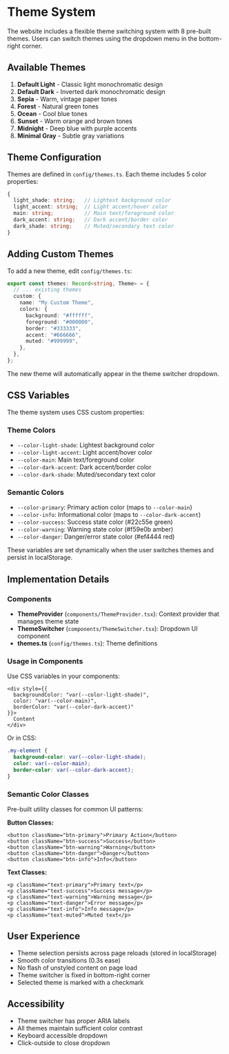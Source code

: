 # Theme System

The website includes a flexible theme switching system with 8 pre-built themes. Users can switch themes using the dropdown menu in the bottom-right corner.

## Available Themes

1. **Default Light** - Classic light monochromatic design
2. **Default Dark** - Inverted dark monochromatic design
3. **Sepia** - Warm, vintage paper tones
4. **Forest** - Natural green tones
5. **Ocean** - Cool blue tones
6. **Sunset** - Warm orange and brown tones
7. **Midnight** - Deep blue with purple accents
8. **Minimal Gray** - Subtle gray variations

## Theme Configuration

Themes are defined in `config/themes.ts`. Each theme includes 5 color properties:

```typescript
{
  light_shade: string;   // Lightest background color
  light_accent: string;  // Light accent/hover color
  main: string;          // Main text/foreground color
  dark_accent: string;   // Dark accent/border color
  dark_shade: string;    // Muted/secondary text color
}
```

## Adding Custom Themes

To add a new theme, edit `config/themes.ts`:

```typescript
export const themes: Record<string, Theme> = {
  // ... existing themes
  custom: {
    name: "My Custom Theme",
    colors: {
      background: "#ffffff",
      foreground: "#000000",
      border: "#333333",
      accent: "#666666",
      muted: "#999999",
    },
  },
};
```

The new theme will automatically appear in the theme switcher dropdown.

## CSS Variables

The theme system uses CSS custom properties:

### Theme Colors
- `--color-light-shade`: Lightest background color
- `--color-light-accent`: Light accent/hover color  
- `--color-main`: Main text/foreground color
- `--color-dark-accent`: Dark accent/border color
- `--color-dark-shade`: Muted/secondary text color

### Semantic Colors
- `--color-primary`: Primary action color (maps to `--color-main`)
- `--color-info`: Informational color (maps to `--color-dark-accent`)
- `--color-success`: Success state color (#22c55e green)
- `--color-warning`: Warning state color (#f59e0b amber)
- `--color-danger`: Danger/error state color (#ef4444 red)

These variables are set dynamically when the user switches themes and persist in localStorage.

## Implementation Details

### Components

- **ThemeProvider** (`components/ThemeProvider.tsx`): Context provider that manages theme state
- **ThemeSwitcher** (`components/ThemeSwitcher.tsx`): Dropdown UI component
- **themes.ts** (`config/themes.ts`): Theme definitions

### Usage in Components

Use CSS variables in your components:

```tsx
<div style={{ 
  backgroundColor: "var(--color-light-shade)",
  color: "var(--color-main)",
  borderColor: "var(--color-dark-accent)"
}}>
  Content
</div>
```

Or in CSS:

```css
.my-element {
  background-color: var(--color-light-shade);
  color: var(--color-main);
  border-color: var(--color-dark-accent);
}
```

### Semantic Color Classes

Pre-built utility classes for common UI patterns:

**Button Classes:**
```tsx
<button className="btn-primary">Primary Action</button>
<button className="btn-success">Success</button>
<button className="btn-warning">Warning</button>
<button className="btn-danger">Danger</button>
<button className="btn-info">Info</button>
```

**Text Classes:**
```tsx
<p className="text-primary">Primary text</p>
<p className="text-success">Success message</p>
<p className="text-warning">Warning message</p>
<p className="text-danger">Error message</p>
<p className="text-info">Info message</p>
<p className="text-muted">Muted text</p>
```

## User Experience

- Theme selection persists across page reloads (stored in localStorage)
- Smooth color transitions (0.3s ease)
- No flash of unstyled content on page load
- Theme switcher is fixed in bottom-right corner
- Selected theme is marked with a checkmark

## Accessibility

- Theme switcher has proper ARIA labels
- All themes maintain sufficient color contrast
- Keyboard accessible dropdown
- Click-outside to close dropdown
